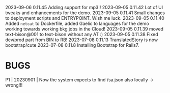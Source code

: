 2023-09-06 0.11.45 Adding support for mp3!!
2023-09-05 0.11.42 Lot of UI tweaks and enhancements for the demo.
2023-09-05 0.11.41 Small changes to deployment scripts and ENTRYPOINT. Wish me luck.
2023-09-05 0.11.40 Added `netcat` to Dockerfile, added Gaelic to languages for the demo
                   working towards working bkg jobs in the Cloud!
2023-09-05 0.11.39 moved text-bison@001 to text-bison without any AT :)
2023-09-05 0.11.38 Fixed dev/prod part from BIN to RB!
2023-07-08 0.11.13 TranslatedStory is now bootstrap/cute
2023-07-08 0.11.8 Installing Bootstrap for Rails7.




# BUGS

P1 | 20230901 | Now the system expects to find /sa.json also locally -> wrong!!!
